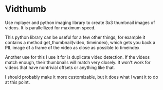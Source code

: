 Vidthumb
========

Use mplayer and python imaging library to create 3x3 thumbnail images of videos. It is parallellized for maximum speed. 

This python library can be useful for a few other things, for example it contains a method get_thumbnail(video, timeindex), which gets you back a PIL image of a frame of the video as close as possible to timeindex.

Another use for this I use it for is duplicate video detection. If the videos match enough, their thumbnails will match very closely. It won't work for videos that have nontrivial offsets or anything like that.

I should probably make it more customizable, but it does what I want it to do at this point. 

